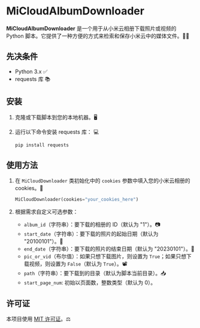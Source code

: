 # MiCloudAlbumDownloader

**MiCloudAlbumDownloader** 是一个用于从小米云相册下载照片或视频的 Python 脚本。它提供了一种方便的方式来检索和保存小米云中的媒体文件。📸🎥

## 先决条件

- Python 3.x ✅
- requests 库 📚

## 安装

1. 克隆或下载脚本到您的本地机器。🖥️
2. 运行以下命令安装 requests 库： 💻

   ```bash
   pip install requests
   ```

## 使用方法

1. 在 `MiCloudDownloader` 类初始化中的 `cookies` 参数中填入您的小米云相册的 cookies。🍪

   ```python
   MiCloudDownloader(cookies="your_cookies_here")
   ```

2. 根据需求自定义可选参数：

   - `album_id`（字符串）：要下载的相册的 ID（默认为 "1"）。📷
   - `start_date`（字符串）：要下载的照片的起始日期（默认为 "20100101"）。📅
   - `end_date`（字符串）：要下载的照片的结束日期（默认为 "20230101"）。📅
   - `pic_or_vid`（布尔值）：如果只想下载图片，则设置为 `True`；如果只想下载视频，则设置为 `False`（默认为 `True`）。📽️
   - `path`（字符串）：要下载到的目录（默认为脚本当前目录）。📥
   - `start_page_num`: 初始以页面数，整数类型（默认为 0）。

## 许可证

本项目使用 [MIT 许可证](LICENSE)。⚖️
